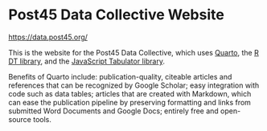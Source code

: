 # Post45 Data Collective Website

https://data.post45.org/

This is the website for the Post45 Data Collective, which uses [Quarto](https://quarto.org/), the [R DT library](https://rstudio.github.io/DT/), and the [JavaScript Tabulator library](https://tabulator.info/).

Benefits of Quarto include: publication-quality, citeable articles and references that can be recognized by Google Scholar; easy integration with code such as data tables; articles that are created with Markdown, which can ease the publication pipeline by preserving formatting and links from submitted Word Documents and Google Docs; entirely free and open-source tools.
